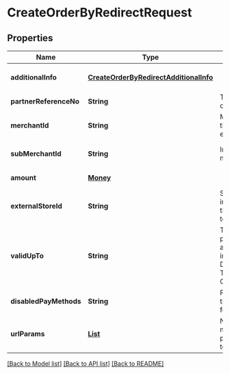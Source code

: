 # CreateOrderByRedirectRequest
## Properties

| Name | Type | Description | Notes |
|------------ | ------------- | ------------- | -------------|
| **additionalInfo** | [**CreateOrderByRedirectAdditionalInfo**](CreateOrderByRedirectAdditionalInfo.md) |  | [optional] [default to null] |
| **partnerReferenceNo** | **String** | Transaction identifier on partner system | [default to null] |
| **merchantId** | **String** | Merchant identifier that is unique per each merchant | [default to null] |
| **subMerchantId** | **String** | Information of sub merchant identifier | [optional] [default to null] |
| **amount** | [**Money**](Money.md) |  | [default to null] |
| **externalStoreId** | **String** | Store identifier to indicate to which store this payment belongs to | [optional] [default to null] |
| **validUpTo** | **String** | The time when the payment will be automatically expired, in format YYYY-MM-DDTHH:mm:ss+07:00. Time must be in GMT+7 (Jakarta time)  | [optional] [default to null] |
| **disabledPayMethods** | **String** | Payment method(s) that cannot be used for this | [optional] [default to null] |
| **urlParams** | [**List**](UrlParam.md) | Notify URL that DANA must send the payment notification to | [default to null] |

[[Back to Model list]](../README.md#documentation-for-models) [[Back to API list]](../README.md#documentation-for-api-endpoints) [[Back to README]](../README.md)

